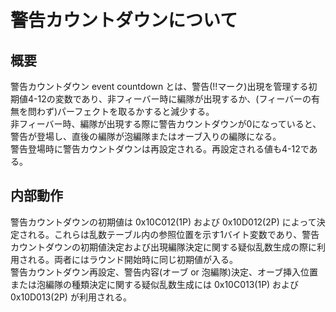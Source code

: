 # 警告カウントダウンについて  
  
## 概要  
警告カウントダウン event countdown とは、警告(!!マーク)出現を管理する初期値4-12の変数であり、非フィーバー時に編隊が出現するか、(フィーバーの有無を問わず)パーフェクトを取るかすると減少する。  
非フィーバー時、編隊が出現する際に警告カウントダウンが0になっていると、警告が登場し、直後の編隊が泡編隊またはオーブ入りの編隊になる。  
警告登場時に警告カウントダウンは再設定される。再設定される値も4-12である。  

## 内部動作  
警告カウントダウンの初期値は 0x10C012(1P) および 0x10D012(2P) によって決定される。これらは乱数テーブル内の参照位置を示す1バイト変数であり、警告カウントダウンの初期値決定および出現編隊決定に関する疑似乱数生成の際に利用される。両者にはラウンド開始時に同じ初期値が入る。  
警告カウントダウン再設定、警告内容(オーブ or 泡編隊)決定、オーブ挿入位置または泡編隊の種類決定に関する疑似乱数生成には 0x10C013(1P) および 0x10D013(2P) が利用される。

